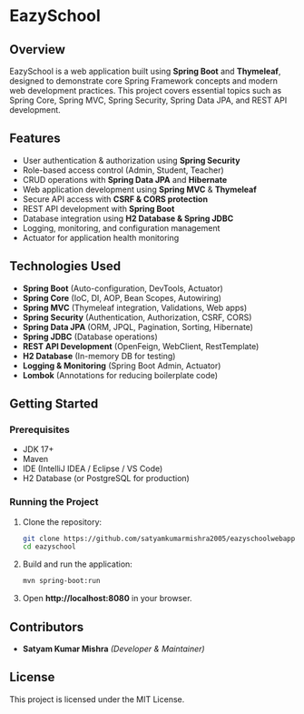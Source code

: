 # EazySchool

## Overview
EazySchool is a web application built using **Spring Boot** and **Thymeleaf**, designed to demonstrate core Spring Framework concepts and modern web development practices. This project covers essential topics such as Spring Core, Spring MVC, Spring Security, Spring Data JPA, and REST API development.

## Features
- User authentication & authorization using **Spring Security**
- Role-based access control (Admin, Student, Teacher)
- CRUD operations with **Spring Data JPA** and **Hibernate**
- Web application development using **Spring MVC** & **Thymeleaf**
- Secure API access with **CSRF & CORS protection**
- REST API development with **Spring Boot**
- Database integration using **H2 Database & Spring JDBC**
- Logging, monitoring, and configuration management
- Actuator for application health monitoring

## Technologies Used
- **Spring Boot** (Auto-configuration, DevTools, Actuator)
- **Spring Core** (IoC, DI, AOP, Bean Scopes, Autowiring)
- **Spring MVC** (Thymeleaf integration, Validations, Web apps)
- **Spring Security** (Authentication, Authorization, CSRF, CORS)
- **Spring Data JPA** (ORM, JPQL, Pagination, Sorting, Hibernate)
- **Spring JDBC** (Database operations)
- **REST API Development** (OpenFeign, WebClient, RestTemplate)
- **H2 Database** (In-memory DB for testing)
- **Logging & Monitoring** (Spring Boot Admin, Actuator)
- **Lombok** (Annotations for reducing boilerplate code)

## Getting Started
### Prerequisites
- JDK 17+
- Maven
- IDE (IntelliJ IDEA / Eclipse / VS Code)
- H2 Database (or PostgreSQL for production)

### Running the Project
1. Clone the repository:
   ```sh
   git clone https://github.com/satyamkumarmishra2005/eazyschoolwebapp.git
   cd eazyschool
   ```
2. Build and run the application:
   ```sh
   mvn spring-boot:run
   ```
3. Open **http://localhost:8080** in your browser.

## Contributors
- **Satyam Kumar Mishra** *(Developer & Maintainer)*

## License
This project is licensed under the MIT License.




